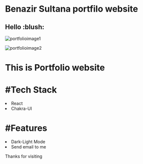 
<h1>Benazir Sultana portfilo website</h1>

<h2>Hello :blush:</h2>


![portfolioimage1](https://user-images.githubusercontent.com/73729386/197356867-e1dfe27b-9b7a-4347-ba11-7781556f2d1f.png)

![portfolioimage2](https://user-images.githubusercontent.com/73729386/197356874-47609719-05ae-4dfd-9f93-f4a5d51b6b13.png)

<h1>This is Portfolio website</h1>

<h1>#Tech Stack</h1>
<li>React</li>
<li>Chakra-UI</li>

<h1>#Features</h1>
<li>Dark-Light Mode</li>
<li>Send email to me</li>

Thanks for visiting
